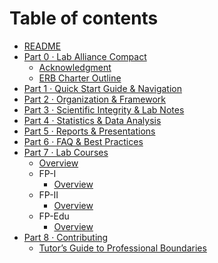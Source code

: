 # Table of contents

* [README](README.md)
* [Part 0 · Lab Alliance Compact](handbook/part-0-lab-alliance-compact/README.md)
  * [Acknowledgment](handbook/part-0-lab-alliance-compact/ACKNOWLEDGMENT.md)
  * [ERB Charter Outline](governance/erb-charter-outline.md)
* [Part 1 · Quick Start Guide & Navigation](handbook/part-1-quickstart/README.md)
* [Part 2 · Organization & Framework](handbook/part-2-organization/README.md)
* [Part 3 · Scientific Integrity & Lab Notes](handbook/part-3-integrity-labnotes/README.md)
* [Part 4 · Statistics & Data Analysis](handbook/part-4-statistics-analysis/README.md)
* [Part 5 · Reports & Presentations](handbook/part-5-reports-presentations/README.md)
* [Part 6 · FAQ & Best Practices](handbook/part-6-faq-bestpractices/README.md)
* [Part 7 · Lab Courses](handbook/part-7-labcourses/README.md)
  * [Overview](handbook/part-7-labcourses/README.md)
  * FP-I
    * [Overview](handbook/part-7-labcourses/fp-i/README.md)
  * FP-II
    * [Overview](handbook/part-7-labcourses/fp-ii/README.md)
  * FP-Edu
    * [Overview](handbook/part-7-labcourses/fp-edu/README.md)
* [Part 8 · Contributing](handbook/part-8-contributing/README.md)
  * [Tutor’s Guide to Professional Boundaries](handbook/part-8-contributing/tutor-boundaries.md)
